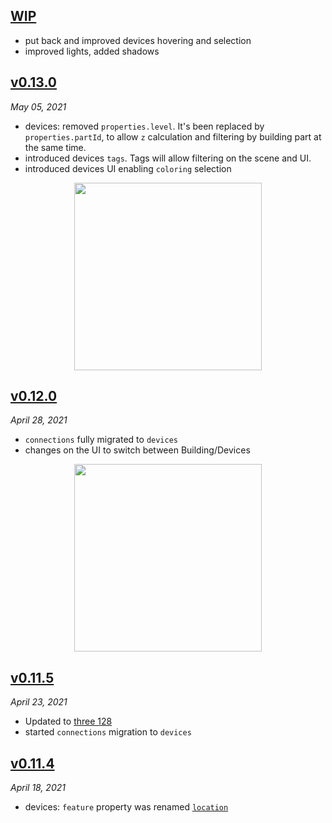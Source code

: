 ## [WIP](#wip)

- put back and improved devices hovering and selection
- improved lights, added shadows

## [v0.13.0](#v0130)

_May 05, 2021_

- devices: removed `properties.level`. It's been replaced by `properties.partId`, to allow `z` calculation and filtering by building part at the same time.
- introduced devices `tags`. Tags will allow filtering on the scene and UI.
- introduced devices UI enabling `coloring` selection

<p align="center"><img width="300px" src="https://user-images.githubusercontent.com/910636/117120028-1a6bc400-ad93-11eb-99f1-b302779286b9.png"></p>

## [v0.12.0](#v0120)

_April 28, 2021_

- `connections` fully migrated to `devices`
- changes on the UI to switch between Building/Devices

<p align="center"><img width="300px" src="https://user-images.githubusercontent.com/910636/116450988-413e6d80-a85c-11eb-9083-3ee47ba1d9d1.png"></p>

## [v0.11.5](#v0115)

_April 23, 2021_

- Updated to [three 128](https://github.com/mrdoob/three.js/releases/tag/r128)
- started `connections` migration to `devices`

## [v0.11.4](#v0114)

_April 18, 2021_

- devices: `feature` property was renamed [`location`](/documentation/api#location)
